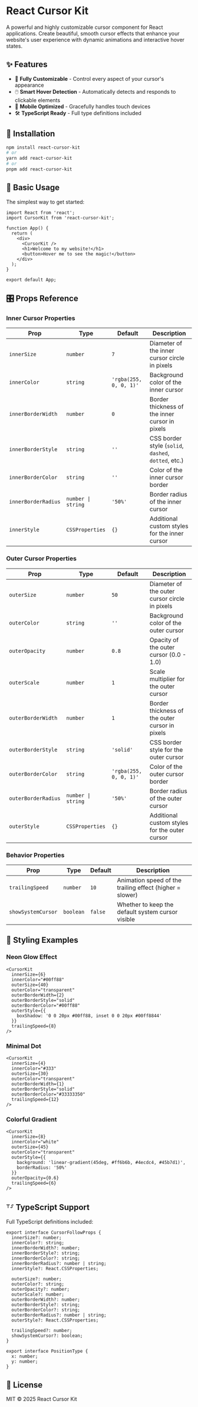# React Cursor Kit

A powerful and highly customizable cursor component for React applications. Create beautiful, smooth cursor effects that enhance your website's user experience with dynamic animations and interactive hover states.

## ✨ Features

- 🎨 **Fully Customizable** - Control every aspect of your cursor's appearance
- 🖱️ **Smart Hover Detection** - Automatically detects and responds to clickable elements
- 📱 **Mobile Optimized** - Gracefully handles touch devices
- 🛠️ **TypeScript Ready** - Full type definitions included

## 🚀 Installation

```bash
npm install react-cursor-kit
# or
yarn add react-cursor-kit
# or
pnpm add react-cursor-kit
```

## 📖 Basic Usage

The simplest way to get started:

```tsx
import React from 'react';
import CursorKit from 'react-cursor-kit';

function App() {
  return (
    <div>
      <CursorKit />
      <h1>Welcome to my website!</h1>
      <button>Hover me to see the magic!</button>
    </div>
  );
}

export default App;
```

## 🎛️ Props Reference

### Inner Cursor Properties

| Prop | Type | Default | Description |
|------|------|---------|-------------|
| `innerSize` | `number` | `7` | Diameter of the inner cursor circle in pixels |
| `innerColor` | `string` | `'rgba(255, 0, 0, 1)'` | Background color of the inner cursor |
| `innerBorderWidth` | `number` | `0` | Border thickness of the inner cursor in pixels |
| `innerBorderStyle` | `string` | `''` | CSS border style (`solid`, `dashed`, `dotted`, etc.) |
| `innerBorderColor` | `string` | `''` | Color of the inner cursor border |
| `innerBorderRadius` | `number \| string` | `'50%'` | Border radius of the inner cursor |
| `innerStyle` | `CSSProperties` | `{}` | Additional custom styles for the inner cursor |

### Outer Cursor Properties

| Prop | Type | Default | Description |
|------|------|---------|-------------|
| `outerSize` | `number` | `50` | Diameter of the outer cursor circle in pixels |
| `outerColor` | `string` | `''` | Background color of the outer cursor |
| `outerOpacity` | `number` | `0.8` | Opacity of the outer cursor (0.0 - 1.0) |
| `outerScale` | `number` | `1` | Scale multiplier for the outer cursor |
| `outerBorderWidth` | `number` | `1` | Border thickness of the outer cursor in pixels |
| `outerBorderStyle` | `string` | `'solid'` | CSS border style for the outer cursor |
| `outerBorderColor` | `string` | `'rgba(255, 0, 0, 1)'` | Color of the outer cursor border |
| `outerBorderRadius` | `number \| string` | `'50%'` | Border radius of the outer cursor |
| `outerStyle` | `CSSProperties` | `{}` | Additional custom styles for the outer cursor |

### Behavior Properties

| Prop | Type | Default | Description |
|------|------|---------|-------------|
| `trailingSpeed` | `number` | `10` | Animation speed of the trailing effect (higher = slower) |
| `showSystemCursor` | `boolean` | `false` | Whether to keep the default system cursor visible |

## 🎨 Styling Examples

### Neon Glow Effect

```tsx
<CursorKit
  innerSize={6}
  innerColor="#00ff88"
  outerSize={40}
  outerColor="transparent"
  outerBorderWidth={2}
  outerBorderStyle="solid"
  outerBorderColor="#00ff88"
  outerStyle={{
    boxShadow: '0 0 20px #00ff88, inset 0 0 20px #00ff8844'
  }}
  trailingSpeed={8}
/>
```

### Minimal Dot

```tsx
<CursorKit
  innerSize={4}
  innerColor="#333"
  outerSize={30}
  outerColor="transparent"
  outerBorderWidth={1}
  outerBorderStyle="solid"
  outerBorderColor="#33333350"
  trailingSpeed={12}
/>
```

### Colorful Gradient

```tsx
<CursorKit
  innerSize={8}
  innerColor="white"
  outerSize={45}
  outerColor="transparent"
  outerStyle={{
    background: 'linear-gradient(45deg, #ff6b6b, #4ecdc4, #45b7d1)',
    borderRadius: '50%'
  }}
  outerOpacity={0.6}
  trailingSpeed={6}
/>
```

## ⸆⸉ TypeScript Support

Full TypeScript definitions included:

```tsx
export interface CursorFollowProps {
  innerSize?: number;
  innerColor?: string;
  innerBorderWidth?: number;
  innerBorderStyle?: string;
  innerBorderColor?: string;
  innerBorderRadius?: number | string;
  innerStyle?: React.CSSProperties;

  outerSize?: number;
  outerColor?: string;
  outerOpacity?: number;
  outerScale?: number;
  outerBorderWidth?: number;
  outerBorderStyle?: string;
  outerBorderColor?: string;
  outerBorderRadius?: number | string;
  outerStyle?: React.CSSProperties;

  trailingSpeed?: number;
  showSystemCursor?: boolean;
}

export interface PositionType {
  x: number;
  y: number;
}
```

## 📄 License

MIT © 2025 React Cursor Kit
